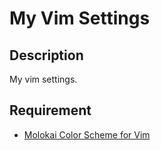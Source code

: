 My Vim Settings
========


## Description

My vim settings.


## Requirement

* [Molokai Color Scheme for Vim](https://github.com/tomasr/molokai)

